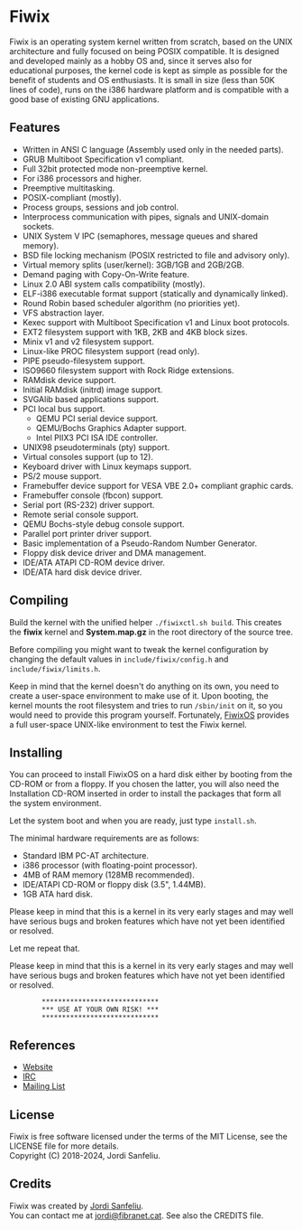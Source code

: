 Fiwix
=====
Fiwix is an operating system kernel written from scratch, based on the UNIX architecture and fully focused on being POSIX compatible. It is designed and developed mainly as a hobby OS and, since it serves also for educational purposes, the kernel code is kept as simple as possible for the benefit of students and OS enthusiasts. It is small in size (less than 50K lines of code), runs on the i386 hardware platform and is compatible with a good base of existing GNU applications.

Features
--------
 - Written in ANSI C language (Assembly used only in the needed parts).
 - GRUB Multiboot Specification v1 compliant.
 - Full 32bit protected mode non-preemptive kernel.
 - For i386 processors and higher.
 - Preemptive multitasking.
 - POSIX-compliant (mostly).
 - Process groups, sessions and job control.
 - Interprocess communication with pipes, signals and UNIX-domain sockets.
 - UNIX System V IPC (semaphores, message queues and shared memory).
 - BSD file locking mechanism (POSIX restricted to file and advisory only).
 - Virtual memory splits (user/kernel): 3GB/1GB and 2GB/2GB.
 - Demand paging with Copy-On-Write feature.
 - Linux 2.0 ABI system calls compatibility (mostly).
 - ELF-i386 executable format support (statically and dynamically linked).
 - Round Robin based scheduler algorithm (no priorities yet).
 - VFS abstraction layer.
 - Kexec support with Multiboot Specification v1 and Linux boot protocols.
 - EXT2 filesystem support with 1KB, 2KB and 4KB block sizes.
 - Minix v1 and v2 filesystem support.
 - Linux-like PROC filesystem support (read only).
 - PIPE pseudo-filesystem support.
 - ISO9660 filesystem support with Rock Ridge extensions.
 - RAMdisk device support.
 - Initial RAMdisk (initrd) image support.
 - SVGAlib based applications support.
 - PCI local bus support.
   - QEMU PCI serial device support.
   - QEMU/Bochs Graphics Adapter support.
   - Intel PIIX3 PCI ISA IDE controller.
 - UNIX98 pseudoterminals (pty) support.
 - Virtual consoles support (up to 12).
 - Keyboard driver with Linux keymaps support.
 - PS/2 mouse support.
 - Framebuffer device support for VESA VBE 2.0+ compliant graphic cards.
 - Framebuffer console (fbcon) support.
 - Serial port (RS-232) driver support.
 - Remote serial console support.
 - QEMU Bochs-style debug console support.
 - Parallel port printer driver support.
 - Basic implementation of a Pseudo-Random Number Generator.
 - Floppy disk device driver and DMA management.
 - IDE/ATA ATAPI CD-ROM device driver.
 - IDE/ATA hard disk device driver.

Compiling
---------
Build the kernel with the unified helper `./fiwixctl.sh build`. This creates the
**fiwix** kernel and **System.map.gz** in the root directory of the source tree.

Before compiling you might want to tweak the kernel configuration by changing the default values in `include/fiwix/config.h` and `include/fiwix/limits.h`.

Keep in mind that the kernel doesn't do anything on its own, you need to create a user-space environment to make use of it. Upon booting, the kernel mounts the root filesystem and tries to run `/sbin/init` on it, so you would need to provide this program yourself.  Fortunately, [FiwixOS](https://www.fiwix.org/downloads.html) provides a full user-space UNIX-like environment to test the Fiwix kernel.

Installing
----------
You can proceed to install FiwixOS on a hard disk either by booting from the CD-ROM or from a floppy. If you chosen the latter, you will also need the Installation CD-ROM inserted in order to install the packages that form all the system environment.

Let the system boot and when you are ready, just type `install.sh`.

The minimal hardware requirements are as follows:

 - Standard IBM PC-AT architecture.
 - i386 processor (with floating-point processor).
 - 4MB of RAM memory (128MB recommended).
 - IDE/ATAPI CD-ROM or floppy disk (3.5", 1.44MB).
 - 1GB ATA hard disk.

Please keep in mind that this is a kernel in its very early stages and may well have serious bugs and broken features which have not yet been identified or resolved.

Let me repeat that.

Please keep in mind that this is a kernel in its very early stages and may well have serious bugs and broken features which have not yet been identified or resolved.

			*****************************
			*** USE AT YOUR OWN RISK! ***
			*****************************

References
----------
- [Website](https://www.fiwix.org)
- [IRC](https://web.libera.chat/)
- [Mailing List](https://lists.sourceforge.net/lists/listinfo/fiwix-general)

License
-------
Fiwix is free software licensed under the terms of the MIT License, see the LICENSE file for more details.  
Copyright (C) 2018-2024, Jordi Sanfeliu.

Credits
-------
Fiwix was created by [Jordi Sanfeliu](https://www.fibranet.cat).  
You can contact me at [jordi@fibranet.cat](mailto:jordi@fibranet.cat).
See also the CREDITS file.


